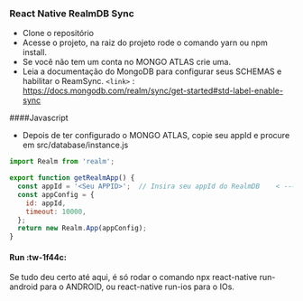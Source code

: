 ### React Native RealmDB Sync

- Clone o repositório
- Acesse o projeto, na raiz do projeto  rode o comando yarn ou npm install.
- Se você não tem um conta no MONGO ATLAS crie uma.
- Leia a documentação do MongoDB para configurar seus SCHEMAS e habilitar o ReamSync.
`<link>` : https://docs.mongodb.com/realm/sync/get-started#std-label-enable-sync



####Javascript
-  Depois de ter configurado o MONGO ATLAS, copie seu appId  e procure em src/database/instance.js

```javascript
import Realm from 'realm';

export function getRealmApp() {
  const appId = '<Seu APPID>';  // Insira seu appId do RealmDB    < -------
  const appConfig = {
    id: appId,
    timeout: 10000,
  };
  return new Realm.App(appConfig);
}
```
#### Run :tw-1f44c: 
 Se tudo deu certo até aqui, é só rodar o comando npx react-native run-android para o ANDROID, ou react-native run-ios para o IOs.